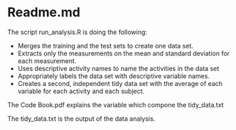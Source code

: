 # Readme.md

The script run_analysis.R is doing the following:

- Merges the training and the test sets to create one data set.
- Extracts only the measurements on the mean and standard deviation for each measurement. 
- Uses descriptive activity names to name the activities in the data set
- Appropriately labels the data set with descriptive variable names. 
- Creates a second, independent tidy data set with the average of each variable for each activity and each subject.

The Code Book.pdf explains the variable which compone the tidy_data.txt

The tidy_data.txt is the output of the data analysis.